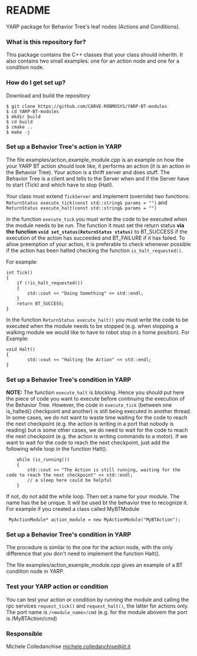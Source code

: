 # README #
YARP package for Behavior Tree's leaf nodes (Actions and Conditions).


### What is this repository for? ###

This package contains the C++ classes that your class should inherith. It also contains two small examples: one for an action node and one for a condition node. 

### How do I get set up? ###

Download and build the repository 

```console
$ git clone https://github.com/CARVE-ROBMOSYS/YARP-BT-modules
$ cd YARP-BT-modules
$ mkdir build
$ cd build
$ cmake ..
$ make -j
```

### Set up a Behavior Tree's action in YARP
The file examples/action_example_module.cpp is an example on how the your YARP BT action should look like, it performs an action (it is an action in the Behavior Tree).
Your action is a thrift server and does stuff. The Behavior Tree is a client and tells to the Server when and if the Server have to start (Tick) and which have to stop (Halt).

Your class must extend `TickServer` and implement (override) two functions: `ReturnStatus execute_tick(const std::string& params = "")` and `ReturnStatus execute_halt(const std::string& params = "")`


In the function `execute_tick` you must write the code to be executed when the module needs to be run.
The function it must set the return status **via the function `void set_status(ReturnStatus status)`** to  BT_SUCCESS if the execution of the action has succeeded and BT_FAILURE if it has failed.
To allow preemption of your action, it is preferable to check whenever possible if the action has been halted checking the function `is_halt_requested()`.

For example:


    int Tick()
    {
        if (!is_halt_requested())
        {
            std::cout << "Doing Something" << std::endl;
        }
        return BT_SUCCESS;
    }


In the function `ReturnStatus execute_halt()` you must write the code to be executed when the module needs to be stopped (e.g. when stopping a walking module we would like to have to robot stop in a home position).
For Example:

    void Halt()
    {
            std::cout << "Halting the Action" << std::endl;
    }

### Set up a Behavior Tree's condition in YARP
**NOTE:** The function `execute_halt` is blocking. Hence you should put here the piece of code you want to execute before continuing the execution of the Behavior Tree.
          However, the code in `execute_tick` (between one is_halted() checkpoint and another) is still being executed in another thread. In some cases, we do not want to waste time waiting for the code to reach
          the next checkpoint (e.g. the action is writing in a port that nobody is reading) but is some other cases, we do need to wait for the code to reach the next checkpoint (e.g. the action is writing commands to a motor).
          If we want to wait for the code to reach the next checkpoint, just add the following while loop in the function Halt().


        while (is_running())
        {
            std::cout << "The Action is still running, waiting for the code to reach the next checkpoint" << std::endl;
            // a sleep here could be helpful
        }

        
If not, do not add the while loop.
Then set a name for your module. The name has the be unique. It will be used bt the behavior tree to recognize it. For example if you created a class called MyBTModule

     MyActionModule* action_module = new MyActionModule("MyBTAction");


### Set up a Behavior Tree's condition in YARP
The procedure is similar to the one for the action node, with the only difference that you don't need to implement the function Halt().

The file examples/action_example_module.cpp gives an example of a BT condiiton node in YARP.

    

### Test your YARP action or condition

You can test your action or condition by running the module and calling the rpc services `request_tick()`  and `request_halt()`, the latter for actions only. 
The port name is `/<module_name>/cmd` (e.g. for the module abovem the port is /MyBTAction/cmd)


### Responsible ###

Michele Colledanchise michele.colledanchise@iit.it
